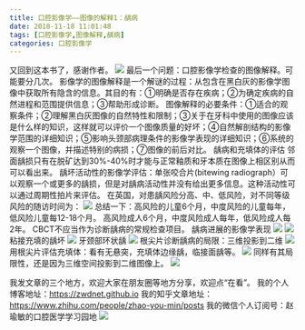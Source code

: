 ```yaml
---
title: 口腔影像学——图像的解释1：龋病
date: 2018-11-18 11:01:48
tags: [口腔影像学,图像解释,龋病]
categories: 口腔影像学
---
```

又回到这本书了，感谢作者。
![](https://zymblog-1258069789.cos.ap-chengdu.myqcloud.com/blog0021-kqyxx-yxjs-qb/01.jpg)
最后一个问题：口腔影像学检查的图像解释。可能要分几次。
影像学的图像解释是一个解谜的过程：从包含在黑白灰的影像学图像中获取所有隐含的信息。其目的有：①明确是否存在疾病；②为确定疾病的自然进程和范围提供信息；③帮助形成诊断。
图像解释的必要条件：①适合的观察条件；②理解黑白灰图像的自然特性和限制；③关于在牙科中使用的图像应该是什么样的知识，这样就可以评价一个图像质量的好坏；④自然解剖结构的影像学范围的详细知识；⑤影响头颈部病理条件的影像学表现的详细知识；⑥系统的观察一个图像，并描述特别的病损；⑦图像的前后对比。
龋病和充填体的评估
邻面龋损只有在脱矿达到30%-40%时才能与正常釉质和牙本质在图像上相区别从而可以看出来。
龋坏活动性的影像学评估：单张咬合片(bitewing radiograph）可以观察一个或更多的龋损，但是对龋病活动性并没有给出更多信息。这种活动性可以通过周期性拍片来评估。
在英国，对患龋风险分高、中、低风险，对不同等级风险的随访时间为：
![](https://zymblog-1258069789.cos.ap-chengdu.myqcloud.com/blog0021-kqyxx-yxjs-qb/02.jpg)
总结一下：高风险的儿童6个月，中度风险的儿童每年，低风险儿童每12-18个月。
                 高风险成人6个月，中度风险成人每年，低风险成人每2年。
                 CBCT不应当作为诊断龋病的常规检查项目。
龋病进展的影像学表现
![](https://zymblog-1258069789.cos.ap-chengdu.myqcloud.com/blog0021-kqyxx-yxjs-qb/03.jpg)
![](https://zymblog-1258069789.cos.ap-chengdu.myqcloud.com/blog0021-kqyxx-yxjs-qb/04.jpg)
粘接充填的龋坏
![](https://zymblog-1258069789.cos.ap-chengdu.myqcloud.com/blog0021-kqyxx-yxjs-qb/05.jpg)
牙颈部环状龋
![](https://zymblog-1258069789.cos.ap-chengdu.myqcloud.com/blog0021-kqyxx-yxjs-qb/06.jpg)
根尖片诊断龋病的局限：三维投影到二维
![](https://zymblog-1258069789.cos.ap-chengdu.myqcloud.com/blog0021-kqyxx-yxjs-qb/07.jpg)
用根尖片评估充填体：看有无悬突，充填体边缘龋，临接面龋等。
![](https://zymblog-1258069789.cos.ap-chengdu.myqcloud.com/blog0021-kqyxx-yxjs-qb/08.jpg)
同样有其局限性，还是因为三维空间投影到二维图像上。
![](https://zymblog-1258069789.cos.ap-chengdu.myqcloud.com/blog0021-kqyxx-yxjs-qb/09.jpg)

我发文章的三个地方，欢迎大家在朋友圈等地方分享，欢迎点“在看”。
我的个人博客地址：https://zwdnet.github.io
我的知乎文章地址： https://www.zhihu.com/people/zhao-you-min/posts
我的微信个人订阅号：赵瑜敏的口腔医学学习园地
![](https://zymblog-1258069789.cos.ap-chengdu.myqcloud.com/other/wx.jpg)